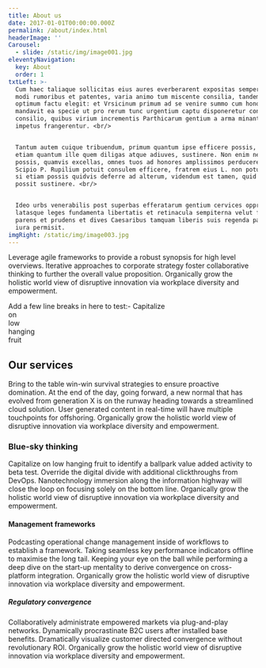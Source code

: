 ```yaml
---
title: About us
date: 2017-01-01T00:00:00.000Z
permalink: /about/index.html
headerImage: ''
Carousel:
  - slide: /static/img/image001.jpg
eleventyNavigation:
  key: About
  order: 1
txtLeft: >-
  Cum haec taliaque sollicitas eius aures everberarent expositas semper eius
  modi rumoribus et patentes, varia animo tum miscente consilia, tandem id ut
  optimum factu elegit: et Vrsicinum primum ad se venire summo cum honore
  mandavit ea specie ut pro rerum tunc urgentium captu disponeretur concordi
  consilio, quibus virium incrementis Parthicarum gentium a arma minantium
  impetus frangerentur. <br/>


  Tantum autem cuique tribuendum, primum quantum ipse efficere possis, deinde
  etiam quantum ille quem diligas atque adiuves, sustinere. Non enim neque tu
  possis, quamvis excellas, omnes tuos ad honores amplissimos perducere, ut
  Scipio P. Rupilium potuit consulem efficere, fratrem eius L. non potuit. Quod
  si etiam possis quidvis deferre ad alterum, videndum est tamen, quid ille
  possit sustinere. <br/>


  Ideo urbs venerabilis post superbas efferatarum gentium cervices oppressas
  latasque leges fundamenta libertatis et retinacula sempiterna velut frugi
  parens et prudens et dives Caesaribus tamquam liberis suis regenda patrimonii
  iura permisit.
imgRight: /static/img/image003.jpg
---
```

Leverage agile frameworks to provide a robust synopsis for high level overviews. Iterative approaches to corporate strategy foster collaborative thinking to further the overall value proposition. Organically grow the holistic world view of disruptive innovation via workplace diversity and empowerment.

Add a few line breaks in here to test:-
Capitalize  
on  
low  
hanging  
fruit  

## Our services

Bring to the table win-win survival strategies to ensure proactive domination. At the end of the day, going forward, a new normal that has evolved from generation X is on the runway heading towards a streamlined cloud solution. User generated content in real-time will have multiple touchpoints for offshoring. Organically grow the holistic world view of disruptive innovation via workplace diversity and empowerment.

### Blue-sky thinking

Capitalize on low hanging fruit to identify a ballpark value added activity to beta test. Override the digital divide with additional clickthroughs from DevOps. Nanotechnology immersion along the information highway will close the loop on focusing solely on the bottom line. Organically grow the holistic world view of disruptive innovation via workplace diversity and empowerment.

#### Management frameworks

Podcasting operational change management inside of workflows to establish a framework. Taking seamless key performance indicators offline to maximise the long tail. Keeping your eye on the ball while performing a deep dive on the start-up mentality to derive convergence on cross-platform integration. Organically grow the holistic world view of disruptive innovation via workplace diversity and empowerment.

##### Regulatory convergence

Collaboratively administrate empowered markets via plug-and-play networks. Dynamically procrastinate B2C users after installed base benefits. Dramatically visualize customer directed convergence without revolutionary ROI. Organically grow the holistic world view of disruptive innovation via workplace diversity and empowerment.
